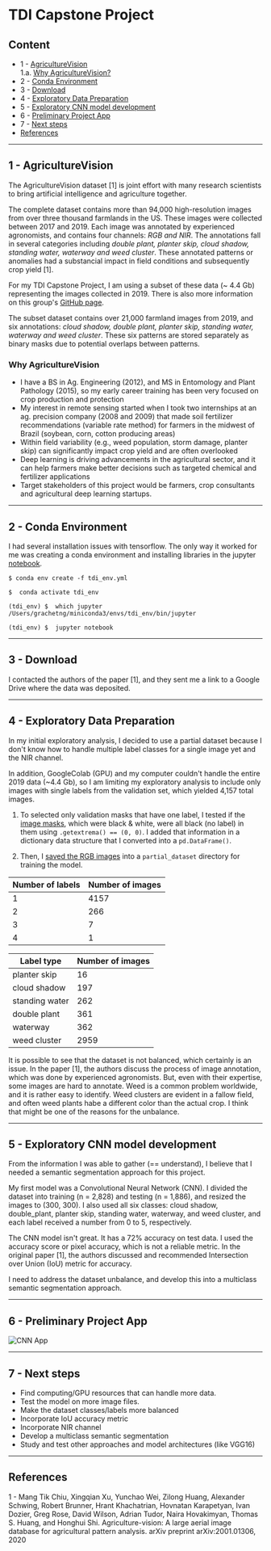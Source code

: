 # TDI Capstone Project

## Content

- 1 - [AgricultureVision](#1---agriculturevision)  
        1.a. [Why AgricultureVision?](#why-agriculturevision)  
- 2 - [Conda Environment](#2---conda-environment)
- 3 - [Download](#3---download)
- 4 - [Exploratory Data Preparation](#4---exploratory-data-preparation)
- 5 - [Exploratory CNN model development](#5---exploratory-cnn-model-development)
- 6 - [Preliminary Project App](#6---preliminary-project-app)
- 7 - [Next steps](#7---next-steps)
- [References](#references)

---
## 1 - AgricultureVision

The AgricultureVision dataset [1] is joint effort with many research scientists to bring artificial intelligence and agriculture together.

The complete dataset contains more than 94,000 high-resolution images from over three thousand farmlands in the US. These images were collected between 2017 and 2019. Each image was annotated by experienced agronomists, and contains four channels: *RGB and NIR*. The annotations fall in several categories including *double plant, planter skip, cloud shadow, standing water, waterway and weed cluster*. These annotated patterns or anomalies had a substancial impact in field conditions and subsequently crop yield [1].

For my TDI Capstone Project, I am using a subset of these data (~ 4.4 Gb) representing the images collected in 2019. There is also more information on this group's [GitHub page](https://github.com/SHI-Labs/Agriculture-Vision).

The subset dataset contains over 21,000 farmland images from 2019, and six annotations: *cloud shadow, double plant, planter skip, standing water, waterway and weed cluster*. These six patterns are stored separately as binary masks due to potential overlaps between patterns.


### Why AgricultureVision
- I have a BS in Ag. Engineering (2012), and MS in Entomology and Plant Pathology (2015), so my early career training has been very focused on crop production and protection
- My interest in remote sensing started when I took two internships at an ag. precision company (2008 and 2009) that made soil fertilizer recommendations (variable rate method) for farmers in the midwest of Brazil (soybean, corn, cotton producing areas)
- Within field variability (e.g., weed population, storm damage, planter skip) can significantly impact crop yield and are often overlooked
- Deep learning is driving advancements in the agricultural sector, and it can help farmers make better decisions such as targeted chemical and fertilizer applications
- Target stakeholders of this project would be farmers, crop consultants and agricultural deep learning startups. 


---
## 2 - Conda Environment

I had several installation issues with tensorflow. The only way it worked for me was creating a conda environment and installing libraries in the jupyter [notebook](1_install_libraries.ipynb).

```{bash}
$ conda env create -f tdi_env.yml

$  conda activate tdi_env

(tdi_env) $  which jupyter
/Users/grachetng/miniconda3/envs/tdi_env/bin/jupyter

(tdi_env) $  jupyter notebook
```

---
## 3 - Download

I contacted the authors of the paper [1], and they sent me a link to a Google Drive where the data was deposited.


---
## 4 - Exploratory Data Preparation

In my initial exploratory analysis, I decided to use a partial dataset because I don't know how to handle multiple label classes for a single image yet and the NIR channel.

In addition, GoogleColab (GPU) and my computer couldn't handle the entire 2019 data (~4.4 Gb), so I am limiting my exploratory analysis to include only images with single labels from the validation set, which yielded 4,157 total images.

1. To selected only validation masks that have one label, I tested if the [image masks](./2_get_single_image_files.ipynb), which were black & white, were all black (no label) in them using `.getextrema() == (0, 0)`. I added that information in a dictionary data structure that I converted into a `pd.DataFrame()`.

2. Then, I [saved the RGB images](./3_select_single_images.ipynb) into a `partial_dataset` directory for training the model.


| Number of labels | Number of images |  
| ------           | ------           |  
| 1                | 4157             |  
| 2                | 266              |  
| 3                | 7                |  
| 4                | 1                |  


| Label type       | Number of images |    
| ------           | ------           |    
| planter skip     |  16              |
| cloud shadow     |  197             |  
| standing water   |  262             |  
| double plant     |  361             |  
| waterway         |  362             |  
| weed cluster     |  2959            |  


It is possible to see that the dataset is not balanced, which certainly is an issue. In the paper [1], the authors discuss the process of image annotation, which was done by experienced agronomists. But, even with their expertise, some images are hard to annotate. Weed is a common problem worldwide, and it is rather easy to identify. Weed clusters are evident in a fallow field, and often weed plants habe a different color than the actual crop. I think that might be one of the reasons for the unbalance.

---
## 5 - Exploratory CNN model development

From the information I was able to gather (== understand), I believe that I needed a semantic segmentation approach for this project.

My first model was a Convolutional Neural Network (CNN). I divided the dataset into training (n = 2,828) and testing (n = 1,886), and resized the images to (300, 300). I also used all six classes: cloud shadow, double_plant, planter skip, standing water, waterway, and weed cluster, and each label received a number from 0 to 5, respectively.

The CNN model isn't great. It has a 72% accuracy on test data. I used the accuracy score or pixel accuracy, which is not a reliable metric. In the original paper [1], the authors discussed and recommended Intersection over Union (IoU) metric for accuracy.

I need to address the dataset unbalance, and develop this into a multiclass semantic segmentation approach.


---
## 6 - Preliminary Project App

![CNN App](cnn_app.gif)


---
## 7 - Next steps

- Find computing/GPU resources that can handle more data.
- Test the model on more image files.
- Make the dataset classes/labels more balanced
- Incorporate IoU accuracy metric
- Incorporate NIR channel
- Develop a multiclass semantic segmentation
- Study and test other approaches and model architectures (like VGG16)

---
## References

1 - Mang Tik Chiu, Xingqian Xu, Yunchao Wei, Zilong Huang, Alexander Schwing, Robert Brunner,  Hrant Khachatrian, Hovnatan Karapetyan, Ivan Dozier, Greg Rose, David Wilson, Adrian Tudor, Naira Hovakimyan, Thomas S. Huang, and Honghui  Shi. Agriculture-vision: A large aerial image database for agricultural pattern analysis. arXiv preprint arXiv:2001.01306, 2020
